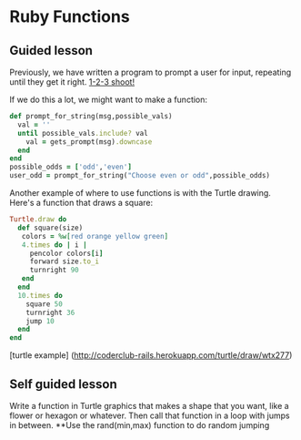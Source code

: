 # Ruby Functions

## Guided lesson

Previously, we have written a program to prompt a user for input, repeating until they get it right. 
[1-2-3 shoot!](http://coderclub-rails.herokuapp.com/try/ruby/18u4ig8)

If we do this a lot, we might want to make a function:

```ruby
def prompt_for_string(msg,possible_vals)
  val = ''
  until possible_vals.include? val
    val = gets_prompt(msg).downcase
  end
end
possible_odds = ['odd','even']
user_odd = prompt_for_string("Choose even or odd",possible_odds)
```

Another example of where to use functions is with the Turtle drawing. Here's a function that
draws a square:

```ruby
Turtle.draw do
  def square(size)
   colors = %w[red orange yellow green]
   4.times do | i |
     pencolor colors[i]
     forward size.to_i
     turnright 90
   end
  end
  10.times do 
    square 50
    turnright 36
    jump 10
  end
end
```

[turtle example] (http://coderclub-rails.herokuapp.com/turtle/draw/wtx277)

## Self guided lesson
Write a function in Turtle graphics that makes a shape that you want, like a flower or hexagon or whatever. Then call 
that function in a loop with jumps in between. **Use the rand(min,max) function to do random jumping

